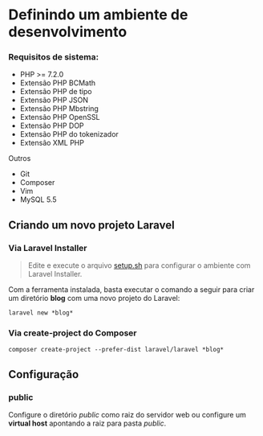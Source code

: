 # Definindo um ambiente de desenvolvimento

### Requisitos de sistema:

- PHP >= 7.2.0
- Extensão PHP BCMath
- Extensão PHP de tipo
- Extensão PHP JSON
- Extensão PHP Mbstring
- Extensão PHP OpenSSL
- Extensão PHP DOP
- Extensão PHP do tokenizador
- Extensão XML PHP

Outros

- Git
- Composer
- Vim
- MySQL 5.5

## Criando um novo projeto Laravel

### Via Laravel Installer

> Edite e execute o arquivo [setup.sh](../setup.sh) para configurar o ambiente com Laravel Installer.

Com a ferramenta instalada, basta executar o comando a seguir para criar um diretório **blog** com uma novo projeto do Laravel:

```laravel new *blog*```

### Via create-project do Composer

```composer create-project --prefer-dist laravel/laravel *blog*```

## Configuração

### public

Configure o diretório *public* como raiz do servidor web ou configure um **virtual host** apontando a raiz para pasta *public*.